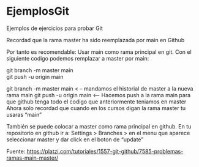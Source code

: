 # EjemplosGit
Ejemplos de ejercicios para probar Git

Recordad que la rama master ha sido reemplazada por main en Github

Por tanto es recomendable:
Usar main como rama principal en git.
Con el siguiente codigo podemos remplazar a master por main:

git branch -m master main    
git push -u origin main

git branch -m master main < – mandamos el historial de master a la nueva rama main
git push -u origin main <-- Hacemos push a la rama main para que github tenga todo el codigo que anteriormente teniamos en master
Ahora solo recordad que cuando en los cursos digan la rama master tu usaras “main”

También se puede colocar a master como rama principal en github.
En tu repositorio en github ir a:
Settings > Branches > en el menu que aparece seleccionar master y dar click en el boton de “update”

Fuente: https://platzi.com/tutoriales/1557-git-github/7585-problemas-ramas-main-master/
